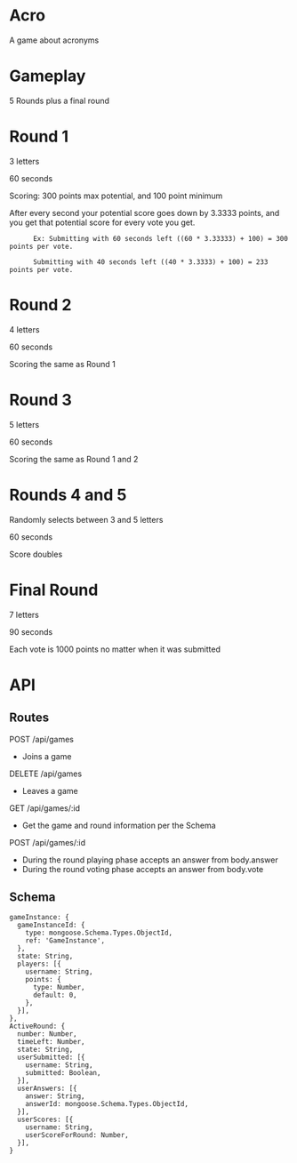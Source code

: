 # Acro

A game about acronyms

# Gameplay

5 Rounds plus a final round

# Round 1
3 letters

60 seconds

Scoring: 300 points max potential, and 100 point minimum

After every second your potential score goes down by 3.3333 points, and you get that potential score for every vote you get.

          Ex: Submitting with 60 seconds left ((60 * 3.33333) + 100) = 300 points per vote. 

          Submitting with 40 seconds left ((40 * 3.3333) + 100) = 233 points per vote.
              
# Round 2

4 letters

60 seconds

Scoring the same as Round 1

# Round 3

5 letters

60 seconds

Scoring the same as Round 1 and 2

# Rounds 4 and 5

Randomly selects between 3 and 5 letters

60 seconds

Score doubles

# Final Round

7 letters

90 seconds

Each vote is 1000 points no matter when it was submitted

# API 

## Routes
POST /api/games
* Joins a game

DELETE /api/games
* Leaves a game

GET /api/games/:id
* Get the game and round information per the Schema

POST /api/games/:id
* During the round playing phase accepts an answer from body.answer
* During the round voting phase accepts an answer from body.vote

## Schema
    gameInstance: {
      gameInstanceId: {
        type: mongoose.Schema.Types.ObjectId,
        ref: 'GameInstance',
      },
      state: String,
      players: [{
        username: String,
        points: {
          type: Number,
          default: 0,
        },
      }],
    },
    ActiveRound: {
      number: Number,
      timeLeft: Number,
      state: String,
      userSubmitted: [{
        username: String,
        submitted: Boolean,
      }],
      userAnswers: [{
        answer: String,
        answerId: mongoose.Schema.Types.ObjectId,
      }],
      userScores: [{
        username: String,
        userScoreForRound: Number,
      }],
    }


